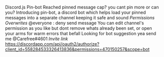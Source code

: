 Discord.js Pin-bot
Reached pinned message cap? you cant pin more or
can you?
Introducing pin-bot, a discord bot which helps load your pinned messages into a separate channel keeping it safe and sound
*Permissions Overwrites*
@everyone : deny send message
You can edit channel's permission as you like but dont remove whats already been set, or open your arms for warm errors that befall
Looking for bot suggestion yea send me @Carefree#4601
*Invite link*
https://discordapp.com/api/oauth2/authorize?client_id=558284533326413836&permissions=470150257&scope=bot